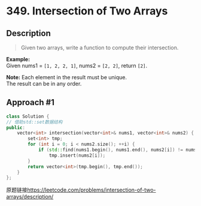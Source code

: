 #  349. Intersection of Two Arrays
## Description
>Given two arrays, write a function to compute their intersection.

**Example:**    
Given nums1 = `[1, 2, 2, 1]`, nums2 = `[2, 2]`, return `[2]`.

**Note:**
Each element in the result must be unique.    
The result can be in any order.

## Approach #1
```C++
class Solution {
// 借助std::set数据结构
public:
    vector<int> intersection(vector<int>& nums1, vector<int>& nums2) {
        set<int> tmp;
        for (int i = 0; i < nums2.size(); ++i) {
            if (std::find(nums1.begin(), nums1.end(), nums2[i]) != nums1.end())
                tmp.insert(nums2[i]);
        }
        return vector<int>(tmp.begin(), tmp.end());
    }
};
```

原题链接<https://leetcode.com/problems/intersection-of-two-arrays/description/>